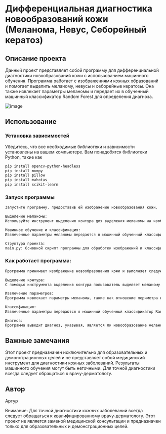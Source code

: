 # Дифференциальная диагностика новообразований кожи (Меланома, Невус, Себорейный кератоз)

## Описание проекта
Данный проект представляет собой программу для дифференциальной диагностики новообразований кожи с использованием машинного обучения. Программа работает с изображениями кожных образований и помогает выделить меланому, невусы и себорейные кератозы. Она также извлекает параметры меланомы и передает их в обученный машинный классификатор Random Forest для определения диагноза.

![image](https://github.com/webDevArtur/MelanomaDiagnoz/assets/141954990/4be6bc49-a80d-4f3d-8cb5-6687dcdc8820)


## Использование
### Установка зависимостей
Убедитесь, что все необходимые библиотеки и зависимости установлены на вашем компьютере. Вам понадобятся библиотеки Python, такие как

```bash
pip install opencv-python-headless
pip install numpy
pip install pillow
pip install mahotas
pip install scikit-learn
```
### Запуск программы
```bash
Запустите программу, предоставив ей изображение новообразования кожи.

Выделение меланомы:
Используйте инструмент выделения контура для выделения меланомы на изображении. Нажмите соответствующую кнопку для начала анализа.

Машинное обучение и классификация:
Извлеченные параметры меланомы передаются в машинный обученный классификатор Random Forest. Классификатор оценивает изображение и выдаёт диагноз: "Меланома", "Невус" или "Себорейный кератоз".

Структура проекта:
main.py: Основной скрипт программы для обработки изображений и классификации.
```
### Как работает программа:
```bash
Программа принимает изображение новообразования кожи и выполняет следующие шаги:

Выделение контура: 
С помощью инструмента выделения контура пользователь выделяет меланому на изображении.

Извлечение параметров: 
Программа извлекает параметры меланомы, такие как отношение периметра к площади, яркость, контраст, однородность, энтропия, энергия.

Классификация:
Извлеченные параметры передаются в машинный обученный классификатор Random Forest.

Диагноз:
Программа выводит диагноз, указывая, является ли новообразование меланомой, невусом или себорейным кератозом.
```
## Важные замечания
Этот проект предназначен исключительно для образовательных и демонстрационных целей и не представляет собой медицинский инструмент для диагностики кожных заболеваний. Результаты машинного обучения могут быть неточными. Для точной диагностики всегда следует обращаться к врачу-дерматологу.

## Автор
Артур

Внимание: Для точной диагностики кожных заболеваний всегда следует обращаться к квалифицированному врачу-дерматологу. Этот проект не является заменой медицинской консультации и предназначен только для образовательных и демонстрационных целей.
